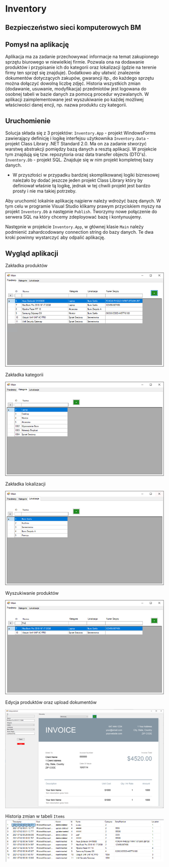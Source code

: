 # Inventory
## Bezpieczeństwo sieci komputerowych BM

## Pomysł na aplikację

Aplikacja ma za zadanie przechowywać informacje na temat zakupionego sprzętu biurowego w niewielkiej firmie. Pozwala ona na dodawanie produktów i przypisanie ich do kategorii oraz lokalizacji (gdzie na terenie firmy ten sprzęt się znajduje). Dodatkowo aby ułatwić znalezenie dokumentów dotyczących zakupów, gwarancji itp., do każdego sprzętu można dołączyć dowolną liczbę zdjęć. Historia wszystkich zmian (dodawanie, usuwanie, modyfikacja) przedmiotów jest logowana do osobnej tabeli w bazie danych za pomocą procedur wyzwalanych. W aplikacji zaimplementowane jest wyszukiwanie po każdej możliwej właściwości danej encji, np. nazwa produktu czy kategorii.

## Uruchomienie 

Solucja składa się z 3 projektów:
`Inventory.App` - projekt WindowsForms zawierający definicję i logikę interfejsu użytkownika
`Inventory.Data` - projekt Class Library .NET Standard 2.0. Ma on za zadanie stworzyć warstwę abstrakcji pomiędzy bazą danych a resztą aplikacji. W projekcie tym znajdują się tzw. repozytoria oraz data transfer objects (DTO's).
`Inventory.Db` - projekt SQL. Znajduje się w nim projekt kompletnej bazy danych.

* W przyszłości w przypadku bardziej skomplikowanej logiki biznesowej należało by dodać jeszcze jeden projekt Class Library który by definiował właśnie tą logikę, jednak w tej chwili projekt jest bardzo prosty i nie ma takiej potrzeby.

Aby uruchomić lokalnie aplikację najpierw należy wdrożyć bazę danych. W tym celu w programie Visual Studio klikamy prawym przyciskiem myszy na projekt `Inventory.Db` a następnie `Publish`. Tworzymy nowe połączenie do serwera SQL na który chcemy zdeployować bazę i kontynuujemy.

Następnie w projekcie `Inventory.App`, w głównej klasie `Main` należy podmienić zahardcodowany connection string do bazy danych. Te dwa kroki powinny wystarczyć aby odpalić aplikację.

## Wygląd aplikacji

Zakładka produktów

![1](doc/1.PNG)

Zakładka kategorii

![2](doc/2.PNG)

Zakładka lokalizacji

![3](doc/3.PNG)

Wyszukiwanie produktów

![4](doc/4.PNG)


Edycja produktów oraz upload dokumentów

![5](doc/5.PNG)


Historia zmian w tabeli `Items`
![6](doc/6.PNG)
